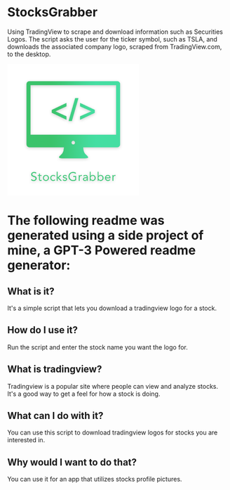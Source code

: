 # StocksGrabber
Using TradingView to scrape and download information such as Securities Logos. The script asks the user for the ticker symbol, such as TSLA, and downloads the associated company logo, scraped from TradingView.com, to the desktop. 

<img src="https://raw.githubusercontent.com/usamasaleem1/StocksGrabber/main/StocksGrabberLogo.png" width="300" align="center">

# The following readme was generated using a side project of mine, a GPT-3 Powered readme generator:
## What is it?
It's a simple script that lets you download a tradingview logo for a stock.
## How do I use it?
Run the script and enter the stock name you want the logo for.

## What is tradingview?
Tradingview is a popular site where people can view and analyze stocks.
It's a good way to get a feel for how a stock is doing.

## What can I do with it?
You can use this script to download tradingview logos for stocks you are interested in.

## Why would I want to do that?
You can use it for an app that utilizes stocks profile pictures.
